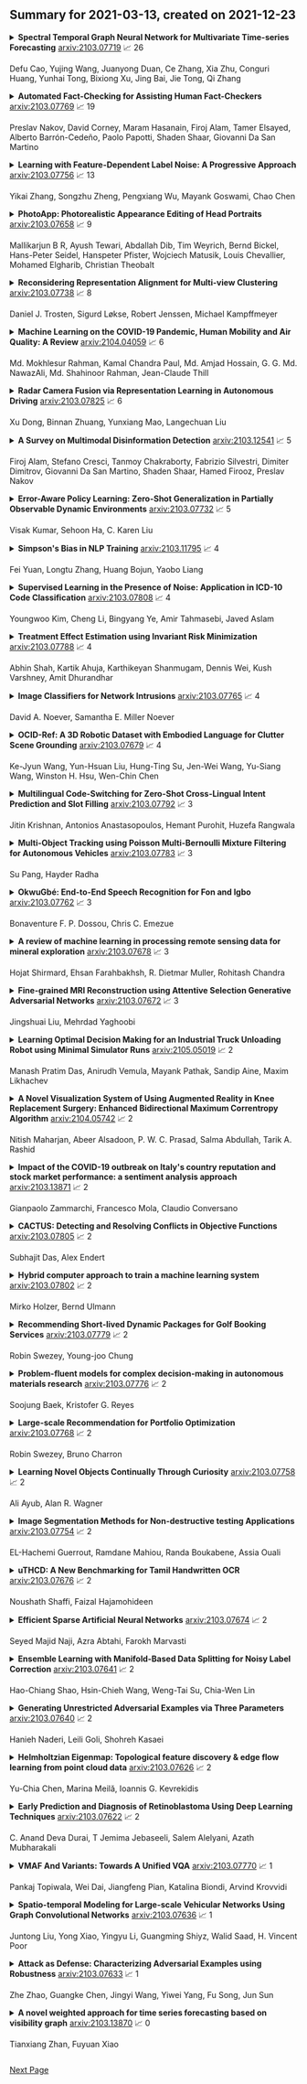 ## Summary for 2021-03-13, created on 2021-12-23


<details><summary><b>Spectral Temporal Graph Neural Network for Multivariate Time-series Forecasting</b>
<a href="https://arxiv.org/abs/2103.07719">arxiv:2103.07719</a>
&#x1F4C8; 26 <br>
<p>Defu Cao, Yujing Wang, Juanyong Duan, Ce Zhang, Xia Zhu, Conguri Huang, Yunhai Tong, Bixiong Xu, Jing Bai, Jie Tong, Qi Zhang</p></summary>
<p>

**Abstract:** Multivariate time-series forecasting plays a crucial role in many real-world applications. It is a challenging problem as one needs to consider both intra-series temporal correlations and inter-series correlations simultaneously. Recently, there have been multiple works trying to capture both correlations, but most, if not all of them only capture temporal correlations in the time domain and resort to pre-defined priors as inter-series relationships.
  In this paper, we propose Spectral Temporal Graph Neural Network (StemGNN) to further improve the accuracy of multivariate time-series forecasting. StemGNN captures inter-series correlations and temporal dependencies \textit{jointly} in the \textit{spectral domain}. It combines Graph Fourier Transform (GFT) which models inter-series correlations and Discrete Fourier Transform (DFT) which models temporal dependencies in an end-to-end framework. After passing through GFT and DFT, the spectral representations hold clear patterns and can be predicted effectively by convolution and sequential learning modules. Moreover, StemGNN learns inter-series correlations automatically from the data without using pre-defined priors. We conduct extensive experiments on ten real-world datasets to demonstrate the effectiveness of StemGNN. Code is available at https://github.com/microsoft/StemGNN/

</p>
</details>

<details><summary><b>Automated Fact-Checking for Assisting Human Fact-Checkers</b>
<a href="https://arxiv.org/abs/2103.07769">arxiv:2103.07769</a>
&#x1F4C8; 19 <br>
<p>Preslav Nakov, David Corney, Maram Hasanain, Firoj Alam, Tamer Elsayed, Alberto Barrón-Cedeño, Paolo Papotti, Shaden Shaar, Giovanni Da San Martino</p></summary>
<p>

**Abstract:** The reporting and the analysis of current events around the globe has expanded from professional, editor-lead journalism all the way to citizen journalism. Nowadays, politicians and other key players enjoy direct access to their audiences through social media, bypassing the filters of official cables or traditional media. However, the multiple advantages of free speech and direct communication are dimmed by the misuse of media to spread inaccurate or misleading claims. These phenomena have led to the modern incarnation of the fact-checker -- a professional whose main aim is to examine claims using available evidence and to assess their veracity. As in other text forensics tasks, the amount of information available makes the work of the fact-checker more difficult. With this in mind, starting from the perspective of the professional fact-checker, we survey the available intelligent technologies that can support the human expert in the different steps of her fact-checking endeavor. These include identifying claims worth fact-checking, detecting relevant previously fact-checked claims, retrieving relevant evidence to fact-check a claim, and actually verifying a claim. In each case, we pay attention to the challenges in future work and the potential impact on real-world fact-checking.

</p>
</details>

<details><summary><b>Learning with Feature-Dependent Label Noise: A Progressive Approach</b>
<a href="https://arxiv.org/abs/2103.07756">arxiv:2103.07756</a>
&#x1F4C8; 13 <br>
<p>Yikai Zhang, Songzhu Zheng, Pengxiang Wu, Mayank Goswami, Chao Chen</p></summary>
<p>

**Abstract:** Label noise is frequently observed in real-world large-scale datasets. The noise is introduced due to a variety of reasons; it is heterogeneous and feature-dependent. Most existing approaches to handling noisy labels fall into two categories: they either assume an ideal feature-independent noise, or remain heuristic without theoretical guarantees. In this paper, we propose to target a new family of feature-dependent label noise, which is much more general than commonly used i.i.d. label noise and encompasses a broad spectrum of noise patterns. Focusing on this general noise family, we propose a progressive label correction algorithm that iteratively corrects labels and refines the model. We provide theoretical guarantees showing that for a wide variety of (unknown) noise patterns, a classifier trained with this strategy converges to be consistent with the Bayes classifier. In experiments, our method outperforms SOTA baselines and is robust to various noise types and levels.

</p>
</details>

<details><summary><b>PhotoApp: Photorealistic Appearance Editing of Head Portraits</b>
<a href="https://arxiv.org/abs/2103.07658">arxiv:2103.07658</a>
&#x1F4C8; 9 <br>
<p>Mallikarjun B R, Ayush Tewari, Abdallah Dib, Tim Weyrich, Bernd Bickel, Hans-Peter Seidel, Hanspeter Pfister, Wojciech Matusik, Louis Chevallier, Mohamed Elgharib, Christian Theobalt</p></summary>
<p>

**Abstract:** Photorealistic editing of portraits is a challenging task as humans are very sensitive to inconsistencies in faces. We present an approach for high-quality intuitive editing of the camera viewpoint and scene illumination in a portrait image. This requires our method to capture and control the full reflectance field of the person in the image. Most editing approaches rely on supervised learning using training data captured with setups such as light and camera stages. Such datasets are expensive to acquire, not readily available and do not capture all the rich variations of in-the-wild portrait images. In addition, most supervised approaches only focus on relighting, and do not allow camera viewpoint editing. Thus, they only capture and control a subset of the reflectance field. Recently, portrait editing has been demonstrated by operating in the generative model space of StyleGAN. While such approaches do not require direct supervision, there is a significant loss of quality when compared to the supervised approaches. In this paper, we present a method which learns from limited supervised training data. The training images only include people in a fixed neutral expression with eyes closed, without much hair or background variations. Each person is captured under 150 one-light-at-a-time conditions and under 8 camera poses. Instead of training directly in the image space, we design a supervised problem which learns transformations in the latent space of StyleGAN. This combines the best of supervised learning and generative adversarial modeling. We show that the StyleGAN prior allows for generalisation to different expressions, hairstyles and backgrounds. This produces high-quality photorealistic results for in-the-wild images and significantly outperforms existing methods. Our approach can edit the illumination and pose simultaneously, and runs at interactive rates.

</p>
</details>

<details><summary><b>Reconsidering Representation Alignment for Multi-view Clustering</b>
<a href="https://arxiv.org/abs/2103.07738">arxiv:2103.07738</a>
&#x1F4C8; 8 <br>
<p>Daniel J. Trosten, Sigurd Løkse, Robert Jenssen, Michael Kampffmeyer</p></summary>
<p>

**Abstract:** Aligning distributions of view representations is a core component of today's state of the art models for deep multi-view clustering. However, we identify several drawbacks with naïvely aligning representation distributions. We demonstrate that these drawbacks both lead to less separable clusters in the representation space, and inhibit the model's ability to prioritize views. Based on these observations, we develop a simple baseline model for deep multi-view clustering. Our baseline model avoids representation alignment altogether, while performing similar to, or better than, the current state of the art. We also expand our baseline model by adding a contrastive learning component. This introduces a selective alignment procedure that preserves the model's ability to prioritize views. Our experiments show that the contrastive learning component enhances the baseline model, improving on the current state of the art by a large margin on several datasets.

</p>
</details>

<details><summary><b>Machine Learning on the COVID-19 Pandemic, Human Mobility and Air Quality: A Review</b>
<a href="https://arxiv.org/abs/2104.04059">arxiv:2104.04059</a>
&#x1F4C8; 6 <br>
<p>Md. Mokhlesur Rahman, Kamal Chandra Paul, Md. Amjad Hossain, G. G. Md. NawazAli, Md. Shahinoor Rahman, Jean-Claude Thill</p></summary>
<p>

**Abstract:** The ongoing COVID-19 global pandemic is affecting every facet of human lives (e.g., public health, education, economy, transportation, and the environment). This novel pandemic and citywide implemented lockdown measures are affecting virus transmission, people's travel patterns, and air quality. Many studies have been conducted to predict the COVID-19 diffusion, assess the impacts of the pandemic on human mobility and air quality, and assess the impacts of lockdown measures on viral spread with a range of Machine Learning (ML) techniques. This review study aims to analyze results from past research to understand the interactions among the COVID-19 pandemic, lockdown measures, human mobility, and air quality. The critical review of prior studies indicates that urban form, people's socioeconomic and physical conditions, social cohesion, and social distancing measures significantly affect human mobility and COVID-19 transmission. during the COVID-19 pandemic, many people are inclined to use private transportation for necessary travel purposes to mitigate coronavirus-related health problems. This review study also noticed that COVID-19 related lockdown measures significantly improve air quality by reducing the concentration of air pollutants, which in turn improves the COVID-19 situation by reducing respiratory-related sickness and deaths of people. It is argued that ML is a powerful, effective, and robust analytic paradigm to handle complex and wicked problems such as a global pandemic. This study also discusses policy implications, which will be helpful for policymakers to take prompt actions to moderate the severity of the pandemic and improve urban environments by adopting data-driven analytic methods.

</p>
</details>

<details><summary><b>Radar Camera Fusion via Representation Learning in Autonomous Driving</b>
<a href="https://arxiv.org/abs/2103.07825">arxiv:2103.07825</a>
&#x1F4C8; 6 <br>
<p>Xu Dong, Binnan Zhuang, Yunxiang Mao, Langechuan Liu</p></summary>
<p>

**Abstract:** Radars and cameras are mature, cost-effective, and robust sensors and have been widely used in the perception stack of mass-produced autonomous driving systems. Due to their complementary properties, outputs from radar detection (radar pins) and camera perception (2D bounding boxes) are usually fused to generate the best perception results. The key to successful radar-camera fusion is the accurate data association. The challenges in the radar-camera association can be attributed to the complexity of driving scenes, the noisy and sparse nature of radar measurements, and the depth ambiguity from 2D bounding boxes. Traditional rule-based association methods are susceptible to performance degradation in challenging scenarios and failure in corner cases. In this study, we propose to address radar-camera association via deep representation learning, to explore feature-level interaction and global reasoning. Additionally, we design a loss sampling mechanism and an innovative ordinal loss to overcome the difficulty of imperfect labeling and to enforce critical human-like reasoning. Despite being trained with noisy labels generated by a rule-based algorithm, our proposed method achieves a performance of 92.2% F1 score, which is 11.6% higher than the rule-based teacher. Moreover, this data-driven method also lends itself to continuous improvement via corner case mining.

</p>
</details>

<details><summary><b>A Survey on Multimodal Disinformation Detection</b>
<a href="https://arxiv.org/abs/2103.12541">arxiv:2103.12541</a>
&#x1F4C8; 5 <br>
<p>Firoj Alam, Stefano Cresci, Tanmoy Chakraborty, Fabrizio Silvestri, Dimiter Dimitrov, Giovanni Da San Martino, Shaden Shaar, Hamed Firooz, Preslav Nakov</p></summary>
<p>

**Abstract:** Recent years have witnessed the proliferation of fake news, propaganda, misinformation, and disinformation online. While initially this was mostly about textual content, over time images and videos gained popularity, as they are much easier to consume, attract much more attention, and spread further than simple text. As a result, researchers started targeting different modalities and combinations thereof. As different modalities are studied in different research communities, with insufficient interaction, here we offer a survey that explores the state-of-the-art on multimodal disinformation detection covering various combinations of modalities: text, images, audio, video, network structure, and temporal information. Moreover, while some studies focused on factuality, others investigated how harmful the content is. While these two components in the definition of disinformation -- (i) factuality and (ii) harmfulness, are equally important, they are typically studied in isolation. Thus, we argue for the need to tackle disinformation detection by taking into account multiple modalities as well as both factuality and harmfulness, in the same framework. Finally, we discuss current challenges and future research directions.

</p>
</details>

<details><summary><b>Error-Aware Policy Learning: Zero-Shot Generalization in Partially Observable Dynamic Environments</b>
<a href="https://arxiv.org/abs/2103.07732">arxiv:2103.07732</a>
&#x1F4C8; 5 <br>
<p>Visak Kumar, Sehoon Ha, C. Karen Liu</p></summary>
<p>

**Abstract:** Simulation provides a safe and efficient way to generate useful data for learning complex robotic tasks. However, matching simulation and real-world dynamics can be quite challenging, especially for systems that have a large number of unobserved or unmeasurable parameters, which may lie in the robot dynamics itself or in the environment with which the robot interacts. We introduce a novel approach to tackle such a sim-to-real problem by developing policies capable of adapting to new environments, in a zero-shot manner. Key to our approach is an error-aware policy (EAP) that is explicitly made aware of the effect of unobservable factors during training. An EAP takes as input the predicted future state error in the target environment, which is provided by an error-prediction function, simultaneously trained with the EAP. We validate our approach on an assistive walking device trained to help the human user recover from external pushes. We show that a trained EAP for a hip-torque assistive device can be transferred to different human agents with unseen biomechanical characteristics. In addition, we show that our method can be applied to other standard RL control tasks.

</p>
</details>

<details><summary><b>Simpson's Bias in NLP Training</b>
<a href="https://arxiv.org/abs/2103.11795">arxiv:2103.11795</a>
&#x1F4C8; 4 <br>
<p>Fei Yuan, Longtu Zhang, Huang Bojun, Yaobo Liang</p></summary>
<p>

**Abstract:** In most machine learning tasks, we evaluate a model $M$ on a given data population $S$ by measuring a population-level metric $F(S;M)$. Examples of such evaluation metric $F$ include precision/recall for (binary) recognition, the F1 score for multi-class classification, and the BLEU metric for language generation. On the other hand, the model $M$ is trained by optimizing a sample-level loss $G(S_t;M)$ at each learning step $t$, where $S_t$ is a subset of $S$ (a.k.a. the mini-batch). Popular choices of $G$ include cross-entropy loss, the Dice loss, and sentence-level BLEU scores. A fundamental assumption behind this paradigm is that the mean value of the sample-level loss $G$, if averaged over all possible samples, should effectively represent the population-level metric $F$ of the task, such as, that $\mathbb{E}[ G(S_t;M) ] \approx F(S;M)$.
  In this paper, we systematically investigate the above assumption in several NLP tasks. We show, both theoretically and experimentally, that some popular designs of the sample-level loss $G$ may be inconsistent with the true population-level metric $F$ of the task, so that models trained to optimize the former can be substantially sub-optimal to the latter, a phenomenon we call it, Simpson's bias, due to its deep connections with the classic paradox known as Simpson's reversal paradox in statistics and social sciences.

</p>
</details>

<details><summary><b>Supervised Learning in the Presence of Noise: Application in ICD-10 Code Classification</b>
<a href="https://arxiv.org/abs/2103.07808">arxiv:2103.07808</a>
&#x1F4C8; 4 <br>
<p>Youngwoo Kim, Cheng Li, Bingyang Ye, Amir Tahmasebi, Javed Aslam</p></summary>
<p>

**Abstract:** ICD coding is the international standard for capturing and reporting health conditions and diagnosis for revenue cycle management in healthcare. Manually assigning ICD codes is prone to human error due to the large code vocabulary and the similarities between codes. Since machine learning based approaches require ground truth training data, the inconsistency among human coders is manifested as noise in labeling, which makes the training and evaluation of ICD classifiers difficult in presence of such noise. This paper investigates the characteristics of such noise in manually-assigned ICD-10 codes and furthermore, proposes a method to train robust ICD-10 classifiers in the presence of labeling noise. Our research concluded that the nature of such noise is systematic. Most of the existing methods for handling label noise assume that the noise is completely random and independent of features or labels, which is not the case for ICD data. Therefore, we develop a new method for training robust classifiers in the presence of systematic noise. We first identify ICD-10 codes that human coders tend to misuse or confuse, based on the codes' locations in the ICD-10 hierarchy, the types of the codes, and baseline classifier's prediction behaviors; we then develop a novel training strategy that accounts for such noise. We compared our method with the baseline that does not handle label noise and the baseline methods that assume random noise, and demonstrated that our proposed method outperforms all baselines when evaluated on expert validated labels.

</p>
</details>

<details><summary><b>Treatment Effect Estimation using Invariant Risk Minimization</b>
<a href="https://arxiv.org/abs/2103.07788">arxiv:2103.07788</a>
&#x1F4C8; 4 <br>
<p>Abhin Shah, Kartik Ahuja, Karthikeyan Shanmugam, Dennis Wei, Kush Varshney, Amit Dhurandhar</p></summary>
<p>

**Abstract:** Inferring causal individual treatment effect (ITE) from observational data is a challenging problem whose difficulty is exacerbated by the presence of treatment assignment bias. In this work, we propose a new way to estimate the ITE using the domain generalization framework of invariant risk minimization (IRM). IRM uses data from multiple domains, learns predictors that do not exploit spurious domain-dependent factors, and generalizes better to unseen domains. We propose an IRM-based ITE estimator aimed at tackling treatment assignment bias when there is little support overlap between the control group and the treatment group. We accomplish this by creating diversity: given a single dataset, we split the data into multiple domains artificially. These diverse domains are then exploited by IRM to more effectively generalize regression-based models to data regions that lack support overlap. We show gains over classical regression approaches to ITE estimation in settings when support mismatch is more pronounced.

</p>
</details>

<details><summary><b>Image Classifiers for Network Intrusions</b>
<a href="https://arxiv.org/abs/2103.07765">arxiv:2103.07765</a>
&#x1F4C8; 4 <br>
<p>David A. Noever, Samantha E. Miller Noever</p></summary>
<p>

**Abstract:** This research recasts the network attack dataset from UNSW-NB15 as an intrusion detection problem in image space. Using one-hot-encodings, the resulting grayscale thumbnails provide a quarter-million examples for deep learning algorithms. Applying the MobileNetV2's convolutional neural network architecture, the work demonstrates a 97% accuracy in distinguishing normal and attack traffic. Further class refinements to 9 individual attack families (exploits, worms, shellcodes) show an overall 56% accuracy. Using feature importance rank, a random forest solution on subsets show the most important source-destination factors and the least important ones as mainly obscure protocols. The dataset is available on Kaggle.

</p>
</details>

<details><summary><b>OCID-Ref: A 3D Robotic Dataset with Embodied Language for Clutter Scene Grounding</b>
<a href="https://arxiv.org/abs/2103.07679">arxiv:2103.07679</a>
&#x1F4C8; 4 <br>
<p>Ke-Jyun Wang, Yun-Hsuan Liu, Hung-Ting Su, Jen-Wei Wang, Yu-Siang Wang, Winston H. Hsu, Wen-Chin Chen</p></summary>
<p>

**Abstract:** To effectively apply robots in working environments and assist humans, it is essential to develop and evaluate how visual grounding (VG) can affect machine performance on occluded objects. However, current VG works are limited in working environments, such as offices and warehouses, where objects are usually occluded due to space utilization issues. In our work, we propose a novel OCID-Ref dataset featuring a referring expression segmentation task with referring expressions of occluded objects. OCID-Ref consists of 305,694 referring expressions from 2,300 scenes with providing RGB image and point cloud inputs. To resolve challenging occlusion issues, we argue that it's crucial to take advantage of both 2D and 3D signals to resolve challenging occlusion issues. Our experimental results demonstrate the effectiveness of aggregating 2D and 3D signals but referring to occluded objects still remains challenging for the modern visual grounding systems. OCID-Ref is publicly available at https://github.com/lluma/OCID-Ref

</p>
</details>

<details><summary><b>Multilingual Code-Switching for Zero-Shot Cross-Lingual Intent Prediction and Slot Filling</b>
<a href="https://arxiv.org/abs/2103.07792">arxiv:2103.07792</a>
&#x1F4C8; 3 <br>
<p>Jitin Krishnan, Antonios Anastasopoulos, Hemant Purohit, Huzefa Rangwala</p></summary>
<p>

**Abstract:** Predicting user intent and detecting the corresponding slots from text are two key problems in Natural Language Understanding (NLU). In the context of zero-shot learning, this task is typically approached by either using representations from pre-trained multilingual transformers such as mBERT, or by machine translating the source data into the known target language and then fine-tuning. Our work focuses on a particular scenario where the target language is unknown during training. To this goal, we propose a novel method to augment the monolingual source data using multilingual code-switching via random translations to enhance a transformer's language neutrality when fine-tuning it for a downstream task. This method also helps discover novel insights on how code-switching with different language families around the world impact the performance on the target language. Experiments on the benchmark dataset of MultiATIS++ yielded an average improvement of +4.2% in accuracy for intent task and +1.8% in F1 for slot task using our method over the state-of-the-art across 8 different languages. Furthermore, we present an application of our method for crisis informatics using a new human-annotated tweet dataset of slot filling in English and Haitian Creole, collected during Haiti earthquake disaster.

</p>
</details>

<details><summary><b>Multi-Object Tracking using Poisson Multi-Bernoulli Mixture Filtering for Autonomous Vehicles</b>
<a href="https://arxiv.org/abs/2103.07783">arxiv:2103.07783</a>
&#x1F4C8; 3 <br>
<p>Su Pang, Hayder Radha</p></summary>
<p>

**Abstract:** The ability of an autonomous vehicle to perform 3D tracking is essential for safe planing and navigation in cluttered environments. The main challenges for multi-object tracking (MOT) in autonomous driving applications reside in the inherent uncertainties regarding the number of objects, when and where the objects may appear and disappear, and uncertainties regarding objects' states. Random finite set (RFS) based approaches can naturally model these uncertainties accurately and elegantly, and they have been widely used in radar-based tracking applications. In this work, we developed an RFS-based MOT framework for 3D LiDAR data. In partiuclar, we propose a Poisson multi-Bernoulli mixture (PMBM) filter to solve the amodal MOT problem for autonomous driving applications. To the best of our knowledge, this represents a first attempt for employing an RFS-based approach in conjunction with 3D LiDAR data for MOT applications with comprehensive validation using challenging datasets made available by industry leaders. The superior experimental results of our PMBM tracker on public Waymo and Argoverse datasets clearly illustrate that an RFS-based tracker outperforms many state-of-the-art deep learning-based and Kalman filter-based methods, and consequently, these results indicate a great potential for further exploration of RFS-based frameworks for 3D MOT applications.

</p>
</details>

<details><summary><b>OkwuGbé: End-to-End Speech Recognition for Fon and Igbo</b>
<a href="https://arxiv.org/abs/2103.07762">arxiv:2103.07762</a>
&#x1F4C8; 3 <br>
<p>Bonaventure F. P. Dossou, Chris C. Emezue</p></summary>
<p>

**Abstract:** Language is inherent and compulsory for human communication. Whether expressed in a written or spoken way, it ensures understanding between people of the same and different regions. With the growing awareness and effort to include more low-resourced languages in NLP research, African languages have recently been a major subject of research in machine translation, and other text-based areas of NLP. However, there is still very little comparable research in speech recognition for African languages. Interestingly, some of the unique properties of African languages affecting NLP, like their diacritical and tonal complexities, have a major root in their speech, suggesting that careful speech interpretation could provide more intuition on how to deal with the linguistic complexities of African languages for text-based NLP. OkwuGbé is a step towards building speech recognition systems for African low-resourced languages. Using Fon and Igbo as our case study, we conduct a comprehensive linguistic analysis of each language and describe the creation of end-to-end, deep neural network-based speech recognition models for both languages. We present a state-of-art ASR model for Fon, as well as benchmark ASR model results for Igbo. Our linguistic analyses (for Fon and Igbo) provide valuable insights and guidance into the creation of speech recognition models for other African low-resourced languages, as well as guide future NLP research for Fon and Igbo. The Fon and Igbo models source code have been made publicly available.

</p>
</details>

<details><summary><b>A review of machine learning in processing remote sensing data for mineral exploration</b>
<a href="https://arxiv.org/abs/2103.07678">arxiv:2103.07678</a>
&#x1F4C8; 3 <br>
<p>Hojat Shirmard, Ehsan Farahbakhsh, R. Dietmar Muller, Rohitash Chandra</p></summary>
<p>

**Abstract:** The decline of the number of newly discovered mineral deposits and increase in demand for different minerals in recent years has led exploration geologists to look for more efficient and innovative methods for processing different data types at each stage of mineral exploration. As a primary step, various features, such as lithological units, alteration types, structures, and indicator minerals, are mapped to aid decision-making in targeting ore deposits. Different types of remote sensing datasets, such as satellite and airborne data, make it possible to overcome common problems associated with mapping geological features. The rapid increase in the volume of remote sensing data obtained from different platforms has encouraged scientists to develop advanced, innovative, and robust data processing methodologies. Machine learning methods can help process a wide range of remote sensing datasets and determine the relationship between components such as the reflectance continuum and features of interest. These methods are robust in processing spectral and ground truth measurements against noise and uncertainties. In recent years, many studies have been carried out by supplementing geological surveys with remote sensing datasets, which is now prominent in geoscience research. This paper provides a comprehensive review of the implementation and adaptation of some popular and recently established machine learning methods for processing different types of remote sensing data and investigates their applications for detecting various ore deposit types. We demonstrate the high capability of combining remote sensing data and machine learning methods for mapping different geological features that are critical for providing potential maps. Moreover, we find there is scope for advanced methods to process the new generation of remote sensing data for creating improved mineral prospectivity maps.

</p>
</details>

<details><summary><b>Fine-grained MRI Reconstruction using Attentive Selection Generative Adversarial Networks</b>
<a href="https://arxiv.org/abs/2103.07672">arxiv:2103.07672</a>
&#x1F4C8; 3 <br>
<p>Jingshuai Liu, Mehrdad Yaghoobi</p></summary>
<p>

**Abstract:** Compressed sensing (CS) leverages the sparsity prior to provide the foundation for fast magnetic resonance imaging (fastMRI). However, iterative solvers for ill-posed problems hinder their adaption to time-critical applications. Moreover, such a prior can be neither rich to capture complicated anatomical structures nor applicable to meet the demand of high-fidelity reconstructions in modern MRI. Inspired by the state-of-the-art methods in image generation, we propose a novel attention-based deep learning framework to provide high-quality MRI reconstruction. We incorporate large-field contextual feature integration and attention selection in a generative adversarial network (GAN) framework. We demonstrate that the proposed model can produce superior results compared to other deep learning-based methods in terms of image quality, and relevance to the MRI reconstruction in an extremely low sampling rate diet.

</p>
</details>

<details><summary><b>Learning Optimal Decision Making for an Industrial Truck Unloading Robot using Minimal Simulator Runs</b>
<a href="https://arxiv.org/abs/2105.05019">arxiv:2105.05019</a>
&#x1F4C8; 2 <br>
<p>Manash Pratim Das, Anirudh Vemula, Mayank Pathak, Sandip Aine, Maxim Likhachev</p></summary>
<p>

**Abstract:** Consider a truck filled with boxes of varying size and unknown mass and an industrial robot with end-effectors that can unload multiple boxes from any reachable location. In this work, we investigate how would the robot with the help of a simulator, learn to maximize the number of boxes unloaded by each action. Most high-fidelity robotic simulators like ours are time-consuming. Therefore, we investigate the above learning problem with a focus on minimizing the number of simulation runs required. The optimal decision-making problem under this setting can be formulated as a multi-class classification problem. However, to obtain the outcome of any action requires us to run the time-consuming simulator, thereby restricting the amount of training data that can be collected. Thus, we need a data-efficient approach to learn the classifier and generalize it with a minimal amount of data. A high-fidelity physics-based simulator is common in general for complex manipulation tasks involving multi-body interactions. To this end, we train an optimal decision tree as the classifier, and for each branch of the decision tree, we reason about the confidence in the decision using a Probably Approximately Correct (PAC) framework to determine whether more simulator data will help reach a certain confidence level. This provides us with a mechanism to evaluate when simulation can be avoided for certain decisions, and when simulation will improve the decision making. For the truck unloading problem, our experiments show that a significant reduction in simulator runs can be achieved using the proposed method as compared to naively running the simulator to collect data to train equally performing decision trees.

</p>
</details>

<details><summary><b>A Novel Visualization System of Using Augmented Reality in Knee Replacement Surgery: Enhanced Bidirectional Maximum Correntropy Algorithm</b>
<a href="https://arxiv.org/abs/2104.05742">arxiv:2104.05742</a>
&#x1F4C8; 2 <br>
<p>Nitish Maharjan, Abeer Alsadoon, P. W. C. Prasad, Salma Abdullah, Tarik A. Rashid</p></summary>
<p>

**Abstract:** Background and aim: Image registration and alignment are the main limitations of augmented reality-based knee replacement surgery. This research aims to decrease the registration error, eliminate outcomes that are trapped in local minima to improve the alignment problems, handle the occlusion, and maximize the overlapping parts. Methodology: markerless image registration method was used for Augmented reality-based knee replacement surgery to guide and visualize the surgical operation. While weight least square algorithm was used to enhance stereo camera-based tracking by filling border occlusion in right to left direction and non-border occlusion from left to right direction. Results: This study has improved video precision to 0.57 mm~0.61 mm alignment error. Furthermore, with the use of bidirectional points, for example, forwards and backwards directional cloud point, the iteration on image registration was decreased. This has led to improve the processing time as well. The processing time of video frames was improved to 7.4~11.74 fps. Conclusions: It seems clear that this proposed system has focused on overcoming the misalignment difficulty caused by movement of patient and enhancing the AR visualization during knee replacement surgery. The proposed system was reliable and favorable which helps in eliminating alignment error by ascertaining the optimal rigid transformation between two cloud points and removing the outliers and non-Gaussian noise. The proposed augmented reality system helps in accurate visualization and navigation of anatomy of knee such as femur, tibia, cartilage, blood vessels, etc.

</p>
</details>

<details><summary><b>Impact of the COVID-19 outbreak on Italy's country reputation and stock market performance: a sentiment analysis approach</b>
<a href="https://arxiv.org/abs/2103.13871">arxiv:2103.13871</a>
&#x1F4C8; 2 <br>
<p>Gianpaolo Zammarchi, Francesco Mola, Claudio Conversano</p></summary>
<p>

**Abstract:** During the recent Coronavirus disease 2019 (COVID-19) outbreak, the microblogging service Twitter has been widely used to share opinions and reactions to events. Italy was one of the first European countries to be severely affected by the outbreak and to establish lockdown and stay-at-home orders, potentially leading to country reputation damage. We resort to sentiment analysis to investigate changes in opinions about Italy reported on Twitter before and after the COVID-19 outbreak. Using different lexicons-based methods, we find a breakpoint corresponding to the date of the first established case of COVID-19 in Italy that causes a relevant change in sentiment scores used as proxy of the country reputation. Next, we demonstrate that sentiment scores about Italy are strongly associated with the levels of the FTSE-MIB index, the Italian Stock Exchange main index, as they serve as early detection signals of changes in the values of FTSE-MIB. Finally, we make a content-based classification of tweets into positive and negative and use two machine learning classifiers to validate the assigned polarity of tweets posted before and after the outbreak.

</p>
</details>

<details><summary><b>CACTUS: Detecting and Resolving Conflicts in Objective Functions</b>
<a href="https://arxiv.org/abs/2103.07805">arxiv:2103.07805</a>
&#x1F4C8; 2 <br>
<p>Subhajit Das, Alex Endert</p></summary>
<p>

**Abstract:** Machine learning (ML) models are constructed by expert ML practitioners using various coding languages, in which they tune and select models hyperparameters and learning algorithms for a given problem domain. They also carefully design an objective function or loss function (often with multiple objectives) that captures the desired output for a given ML task such as classification, regression, etc. In multi-objective optimization, conflicting objectives and constraints is a major area of concern. In such problems, several competing objectives are seen for which no single optimal solution is found that satisfies all desired objectives simultaneously. In the past VA systems have allowed users to interactively construct objective functions for a classifier. In this paper, we extend this line of work by prototyping a technique to visualize multi-objective objective functions either defined in a Jupyter notebook or defined using an interactive visual interface to help users to: (1) perceive and interpret complex mathematical terms in it and (2) detect and resolve conflicting objectives. Visualization of the objective function enlightens potentially conflicting objectives that obstructs selecting correct solution(s) for the desired ML task or goal. We also present an enumeration of potential conflicts in objective specification in multi-objective objective functions for classifier selection. Furthermore, we demonstrate our approach in a VA system that helps users in specifying meaningful objective functions to a classifier by detecting and resolving conflicting objectives and constraints. Through a within-subject quantitative and qualitative user study, we present results showing that our technique helps users interactively specify meaningful objective functions by resolving potential conflicts for a classification task.

</p>
</details>

<details><summary><b>Hybrid computer approach to train a machine learning system</b>
<a href="https://arxiv.org/abs/2103.07802">arxiv:2103.07802</a>
&#x1F4C8; 2 <br>
<p>Mirko Holzer, Bernd Ulmann</p></summary>
<p>

**Abstract:** This book chapter describes a novel approach to training machine learning systems by means of a hybrid computer setup i.e. a digital computer tightly coupled with an analog computer. As an example a reinforcement learning system is trained to balance an inverted pendulum which is simulated on an analog computer, thus demonstrating a solution to the major challenge of adequately simulating the environment for reinforcement learning.

</p>
</details>

<details><summary><b>Recommending Short-lived Dynamic Packages for Golf Booking Services</b>
<a href="https://arxiv.org/abs/2103.07779">arxiv:2103.07779</a>
&#x1F4C8; 2 <br>
<p>Robin Swezey, Young-joo Chung</p></summary>
<p>

**Abstract:** We introduce an approach to recommending short-lived dynamic packages for golf booking services. Two challenges are addressed in this work. The first is the short life of the items, which puts the system in a state of a permanent cold start. The second is the uninformative nature of the package attributes, which makes clustering or figuring latent packages challenging. Although such settings are fairly pervasive, they have not been studied in traditional recommendation research, and there is thus a call for original approaches for recommender systems. In this paper, we introduce a hybrid method that leverages user analysis and its relation to the packages, as well as package pricing and environmental analysis, and traditional collaborative filtering. The proposed approach achieved appreciable improvement in precision compared with baselines.

</p>
</details>

<details><summary><b>Problem-fluent models for complex decision-making in autonomous materials research</b>
<a href="https://arxiv.org/abs/2103.07776">arxiv:2103.07776</a>
&#x1F4C8; 2 <br>
<p>Soojung Baek, Kristofer G. Reyes</p></summary>
<p>

**Abstract:** We review our recent work in the area of autonomous materials research, highlighting the coupling of machine learning methods and models and more problem-aware modeling. We review the general Bayesian framework for closed-loop design employed by many autonomous materials platforms. We then provide examples of our work on such platforms. We finally review our approaches to extend current statistical and ML models to better reflect problem-specific structure including the use of physics-based models and incorporation of operational considerations into the decision-making procedure.

</p>
</details>

<details><summary><b>Large-scale Recommendation for Portfolio Optimization</b>
<a href="https://arxiv.org/abs/2103.07768">arxiv:2103.07768</a>
&#x1F4C8; 2 <br>
<p>Robin Swezey, Bruno Charron</p></summary>
<p>

**Abstract:** Individual investors are now massively using online brokers to trade stocks with convenient interfaces and low fees, albeit losing the advice and personalization traditionally provided by full-service brokers. We frame the problem faced by online brokers of replicating this level of service in a low-cost and automated manner for a very large number of users. Because of the care required in recommending financial products, we focus on a risk-management approach tailored to each user's portfolio and risk profile. We show that our hybrid approach, based on Modern Portfolio Theory and Collaborative Filtering, provides a sound and effective solution. The method is applicable to stocks as well as other financial assets, and can be easily combined with various financial forecasting models. We validate our proposal by comparing it with several baselines in a domain expert-based study.

</p>
</details>

<details><summary><b>Learning Novel Objects Continually Through Curiosity</b>
<a href="https://arxiv.org/abs/2103.07758">arxiv:2103.07758</a>
&#x1F4C8; 2 <br>
<p>Ali Ayub, Alan R. Wagner</p></summary>
<p>

**Abstract:** Children learn continually by asking questions about the concepts they are most curious about. With robots becoming an integral part of our society, they must also learn unknown concepts continually by asking humans questions. The paper analyzes a recent state-of-the-art approach for continual learning. The paper further develops a self-supervised technique to find most of the uncertain objects in an environment by utilizing the cluster representation of the previously learned classes. We test our approach on a benchmark dataset for continual learning on robots. Our results show that our curiosity-driven continual learning approach beats random sampling and softmax-based uncertainty sampling in terms of classification accuracy and the total number of classes learned.

</p>
</details>

<details><summary><b>Image Segmentation Methods for Non-destructive testing Applications</b>
<a href="https://arxiv.org/abs/2103.07754">arxiv:2103.07754</a>
&#x1F4C8; 2 <br>
<p>EL-Hachemi Guerrout, Ramdane Mahiou, Randa Boukabene, Assia Ouali</p></summary>
<p>

**Abstract:** In this paper, we present new image segmentation methods based on hidden Markov random fields (HMRFs) and cuckoo search (CS) variants. HMRFs model the segmentation problem as a minimization of an energy function. CS algorithm is one of the recent powerful optimization techniques. Therefore, five variants of the CS algorithm are used to compute a solution. Through tests, we conduct a study to choose the CS variant with parameters that give good results (execution time and quality of segmentation). CS variants are evaluated and compared with non-destructive testing (NDT) images using a misclassification error (ME) criterion.

</p>
</details>

<details><summary><b>uTHCD: A New Benchmarking for Tamil Handwritten OCR</b>
<a href="https://arxiv.org/abs/2103.07676">arxiv:2103.07676</a>
&#x1F4C8; 2 <br>
<p>Noushath Shaffi, Faizal Hajamohideen</p></summary>
<p>

**Abstract:** Handwritten character recognition is a challenging research in the field of document image analysis over many decades due to numerous reasons such as large writing styles variation, inherent noise in data, expansive applications it offers, non-availability of benchmark databases etc. There has been considerable work reported in literature about creation of the database for several Indic scripts but the Tamil script is still in its infancy as it has been reported only in one database [5]. In this paper, we present the work done in the creation of an exhaustive and large unconstrained Tamil Handwritten Character Database (uTHCD). Database consists of around 91000 samples with nearly 600 samples in each of 156 classes. The database is a unified collection of both online and offline samples. Offline samples were collected by asking volunteers to write samples on a form inside a specified grid. For online samples, we made the volunteers write in a similar grid using a digital writing pad. The samples collected encompass a vast variety of writing styles, inherent distortions arising from offline scanning process viz stroke discontinuity, variable thickness of stroke, distortion etc. Algorithms which are resilient to such data can be practically deployed for real time applications. The samples were generated from around 650 native Tamil volunteers including school going kids, homemakers, university students and faculty. The isolated character database will be made publicly available as raw images and Hierarchical Data File (HDF) compressed file. With this database, we expect to set a new benchmark in Tamil handwritten character recognition and serve as a launchpad for many avenues in document image analysis domain. Paper also presents an ideal experimental set-up using the database on convolutional neural networks (CNN) with a baseline accuracy of 88% on test data.

</p>
</details>

<details><summary><b>Efficient Sparse Artificial Neural Networks</b>
<a href="https://arxiv.org/abs/2103.07674">arxiv:2103.07674</a>
&#x1F4C8; 2 <br>
<p>Seyed Majid Naji, Azra Abtahi, Farokh Marvasti</p></summary>
<p>

**Abstract:** The brain, as the source of inspiration for Artificial Neural Networks (ANN), is based on a sparse structure. This sparse structure helps the brain to consume less energy, learn easier and generalize patterns better than any other ANN. In this paper, two evolutionary methods for adopting sparsity to ANNs are proposed. In the proposed methods, the sparse structure of a network as well as the values of its parameters are trained and updated during the learning process. The simulation results show that these two methods have better accuracy and faster convergence while they need fewer training samples compared to their sparse and non-sparse counterparts. Furthermore, the proposed methods significantly improve the generalization power and reduce the number of parameters. For example, the sparsification of the ResNet47 network by exploiting our proposed methods for the image classification of ImageNet dataset uses 40 % fewer parameters while the top-1 accuracy of the model improves by 12% and 5% compared to the dense network and their sparse counterpart, respectively. As another example, the proposed methods for the CIFAR10 dataset converge to their final structure 7 times faster than its sparse counterpart, while the final accuracy increases by 6%.

</p>
</details>

<details><summary><b>Ensemble Learning with Manifold-Based Data Splitting for Noisy Label Correction</b>
<a href="https://arxiv.org/abs/2103.07641">arxiv:2103.07641</a>
&#x1F4C8; 2 <br>
<p>Hao-Chiang Shao, Hsin-Chieh Wang, Weng-Tai Su, Chia-Wen Lin</p></summary>
<p>

**Abstract:** Label noise in training data can significantly degrade a model's generalization performance for supervised learning tasks. Here we focus on the problem that noisy labels are primarily mislabeled samples, which tend to be concentrated near decision boundaries, rather than uniformly distributed, and whose features should be equivocal. To address the problem, we propose an ensemble learning method to correct noisy labels by exploiting the local structures of feature manifolds. Different from typical ensemble strategies that increase the prediction diversity among sub-models via certain loss terms, our method trains sub-models on disjoint subsets, each being a union of the nearest-neighbors of randomly selected seed samples on the data manifold. As a result, each sub-model can learn a coarse representation of the data manifold along with a corresponding graph. Moreover, only a limited number of sub-models will be affected by locally-concentrated noisy labels. The constructed graphs are used to suggest a series of label correction candidates, and accordingly, our method derives label correction results by voting down inconsistent suggestions. Our experiments on real-world noisy label datasets demonstrate the superiority of the proposed method over existing state-of-the-arts.

</p>
</details>

<details><summary><b>Generating Unrestricted Adversarial Examples via Three Parameters</b>
<a href="https://arxiv.org/abs/2103.07640">arxiv:2103.07640</a>
&#x1F4C8; 2 <br>
<p>Hanieh Naderi, Leili Goli, Shohreh Kasaei</p></summary>
<p>

**Abstract:** Deep neural networks have been shown to be vulnerable to adversarial examples deliberately constructed to misclassify victim models. As most adversarial examples have restricted their perturbations to $L_{p}$-norm, existing defense methods have focused on these types of perturbations and less attention has been paid to unrestricted adversarial examples; which can create more realistic attacks, able to deceive models without affecting human predictions. To address this problem, the proposed adversarial attack generates an unrestricted adversarial example with a limited number of parameters. The attack selects three points on the input image and based on their locations transforms the image into an adversarial example. By limiting the range of movement and location of these three points and using a discriminatory network, the proposed unrestricted adversarial example preserves the image appearance. Experimental results show that the proposed adversarial examples obtain an average success rate of 93.5% in terms of human evaluation on the MNIST and SVHN datasets. It also reduces the model accuracy by an average of 73% on six datasets MNIST, FMNIST, SVHN, CIFAR10, CIFAR100, and ImageNet. It should be noted that, in the case of attacks, lower accuracy in the victim model denotes a more successful attack. The adversarial train of the attack also improves model robustness against a randomly transformed image.

</p>
</details>

<details><summary><b>Helmholtzian Eigenmap: Topological feature discovery & edge flow learning from point cloud data</b>
<a href="https://arxiv.org/abs/2103.07626">arxiv:2103.07626</a>
&#x1F4C8; 2 <br>
<p>Yu-Chia Chen, Marina Meilă, Ioannis G. Kevrekidis</p></summary>
<p>

**Abstract:** The manifold Helmholtzian (1-Laplacian) operator $Δ_1$ elegantly generalizes the Laplace-Beltrami operator to vector fields on a manifold $\mathcal M$. In this work, we propose the estimation of the manifold Helmholtzian from point cloud data by a weighted 1-Laplacian $\mathbf{\mathcal L}_1$. While higher order Laplacians ave been introduced and studied, this work is the first to present a graph Helmholtzian constructed from a simplicial complex as an estimator for the continuous operator in a non-parametric setting. Equipped with the geometric and topological information about $\mathcal M$, the Helmholtzian is a useful tool for the analysis of flows and vector fields on $\mathcal M$ via the Helmholtz-Hodge theorem. In addition, the $\mathbf{\mathcal L}_1$ allows the smoothing, prediction, and feature extraction of the flows. We demonstrate these possibilities on substantial sets of synthetic and real point cloud datasets with non-trivial topological structures; and provide theoretical results on the limit of $\mathbf{\mathcal L}_1$ to $Δ_1$.

</p>
</details>

<details><summary><b>Early Prediction and Diagnosis of Retinoblastoma Using Deep Learning Techniques</b>
<a href="https://arxiv.org/abs/2103.07622">arxiv:2103.07622</a>
&#x1F4C8; 2 <br>
<p>C. Anand Deva Durai, T Jemima Jebaseeli, Salem Alelyani, Azath Mubharakali</p></summary>
<p>

**Abstract:** Retinoblastoma is the most prominent childhood primary intraocular malignancy that impacts the vision of children and adults worldwide. In contrasting and comparing with adults it is uveal melanoma. It is an aggressive tumor that can fill and destroy the eye and the surrounding structures. Therefore early detection of retinoblastoma in childhood is the key. The major impact of the research is to identify the tumor cells in the retina. Also is to find out the stages of the tumor and its corresponding group. The proposed systems assist the ophthalmologists for accurate prediction and diagnosis of retinoblastoma cancer disease at the earliest. The contribution of the proposed approach is to save the life of infants and the grown-up children from vision impairment. The proposed methodology consists of three phases namely, preprocessing, segmentation, and classification. Initially, the fundus images are preprocessed using the Liner Predictive Decision based Median Filter (LPDMF). It removes the noise introduced in the image due to illumination while capturing or scanning the eye of the patients. The preprocessed images are segmented using the Convolutional Neural Network (CNN) to distinguish the foreground tumor cells from the background.

</p>
</details>

<details><summary><b>VMAF And Variants: Towards A Unified VQA</b>
<a href="https://arxiv.org/abs/2103.07770">arxiv:2103.07770</a>
&#x1F4C8; 1 <br>
<p>Pankaj Topiwala, Wei Dai, Jiangfeng Pian, Katalina Biondi, Arvind Krovvidi</p></summary>
<p>

**Abstract:** Video quality assessment (VQA) is now a fast-growing subject, maturing in the full reference (FR) case, yet challenging in the exploding no reference (NR) case. We investigate variants of the popular VMAF video quality assessment algorithm for the FR case, using both support vector regression and feedforward neural networks. We extend it to the NR case, using some different features but similar learning, to develop a partially unified framework for VQA. When fully trained, FR algorithms such as VMAF perform very well on test datasets, reaching 90%+ match in PCC and SRCC; but for predicting performance in the wild, we train/test from scratch for each database. With an 80/20 train/test split, we still achieve about 90% performance on average in both PCC and SRCC, with up to 7-9% gains over VMAF, using an improved motion feature and better regression. Moreover, we even get decent performance (about 75%) if we ignore the reference, treating FR as NR, partly justifying our attempts at unification. In the true NR case, we reduce complexity vs. leading recent algorithms VIDEVAL, RAPIQUE, yet achieve performance within 3-5%. Moreover, we develop a method to analyze the saliency of features, and conclude that for both VIDEVAL and RAPIQUE, a small subset of their features are providing the bulk of the performance. In short, we find encouraging improvements in trainability in FR, while constraining training complexity against leading methods in NR, elucidating the saliency of features for feature selection.

</p>
</details>

<details><summary><b>Spatio-temporal Modeling for Large-scale Vehicular Networks Using Graph Convolutional Networks</b>
<a href="https://arxiv.org/abs/2103.07636">arxiv:2103.07636</a>
&#x1F4C8; 1 <br>
<p>Juntong Liu, Yong Xiao, Yingyu Li, Guangming Shiyz, Walid Saad, H. Vincent Poor</p></summary>
<p>

**Abstract:** The effective deployment of connected vehicular networks is contingent upon maintaining a desired performance across spatial and temporal domains. In this paper, a graph-based framework, called SMART, is proposed to model and keep track of the spatial and temporal statistics of vehicle-to-infrastructure (V2I) communication latency across a large geographical area. SMART first formulates the spatio-temporal performance of a vehicular network as a graph in which each vertex corresponds to a subregion consisting of a set of neighboring location points with similar statistical features of V2I latency and each edge represents the spatio-correlation between latency statistics of two connected vertices. Motivated by the observation that the complete temporal and spatial latency performance of a vehicular network can be reconstructed from a limited number of vertices and edge relations, we develop a graph reconstruction-based approach using a graph convolutional network integrated with a deep Q-networks algorithm in order to capture the spatial and temporal statistic of feature map pf latency performance for a large-scale vehicular network. Extensive simulations have been conducted based on a five-month latency measurement study on a commercial LTE network. Our results show that the proposed method can significantly improve both the accuracy and efficiency for modeling and reconstructing the latency performance of large vehicular networks.

</p>
</details>

<details><summary><b>Attack as Defense: Characterizing Adversarial Examples using Robustness</b>
<a href="https://arxiv.org/abs/2103.07633">arxiv:2103.07633</a>
&#x1F4C8; 1 <br>
<p>Zhe Zhao, Guangke Chen, Jingyi Wang, Yiwei Yang, Fu Song, Jun Sun</p></summary>
<p>

**Abstract:** As a new programming paradigm, deep learning has expanded its application to many real-world problems. At the same time, deep learning based software are found to be vulnerable to adversarial attacks. Though various defense mechanisms have been proposed to improve robustness of deep learning software, many of them are ineffective against adaptive attacks. In this work, we propose a novel characterization to distinguish adversarial examples from benign ones based on the observation that adversarial examples are significantly less robust than benign ones. As existing robustness measurement does not scale to large networks, we propose a novel defense framework, named attack as defense (A2D), to detect adversarial examples by effectively evaluating an example's robustness. A2D uses the cost of attacking an input for robustness evaluation and identifies those less robust examples as adversarial since less robust examples are easier to attack. Extensive experiment results on MNIST, CIFAR10 and ImageNet show that A2D is more effective than recent promising approaches. We also evaluate our defence against potential adaptive attacks and show that A2D is effective in defending carefully designed adaptive attacks, e.g., the attack success rate drops to 0% on CIFAR10.

</p>
</details>

<details><summary><b>A novel weighted approach for time series forecasting based on visibility graph</b>
<a href="https://arxiv.org/abs/2103.13870">arxiv:2103.13870</a>
&#x1F4C8; 0 <br>
<p>Tianxiang Zhan, Fuyuan Xiao</p></summary>
<p>

**Abstract:** Time series have attracted widespread attention in many fields today. Based on the analysis of complex networks and visibility graph theory, a new time series forecasting method is proposed. In time series analysis, visibility graph theory transforms time series data into a network model. In the network model, the node similarity index is an important factor. On the basis of directly using the node prediction method with the largest similarity, the node similarity index is used as the weight coefficient to optimize the prediction algorithm. Compared with the single-node sampling node prediction algorithm, the multi-node sampling prediction algorithm can provide more accurate prediction values when the data set is sufficient. According to results of experiments on four real-world representative datasets, the method has more accurate forecasting ability and can provide more accurate forecasts in the field of time series and actual scenes.

</p>
</details>


[Next Page](2021/2021-03/2021-03-12.md)
